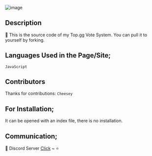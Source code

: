 ![image](https://media.discordapp.net/attachments/864201025047887932/1041693973590331542/1111.png) 

## Description
🌙 This is the source code of my Top.gg Vote System. You can pull it to yourself by forking.

## Languages Used in the Page/Site;
`JavaScript`

## Contributors
Thanks for contributions: `Cheesey`

## For Installation;
It can be opened with an index file, there is no installation.

## Communication;
🔭 Discord Server [Click](https://discord.gg/ExeBCEKuze) ~ ⭐

